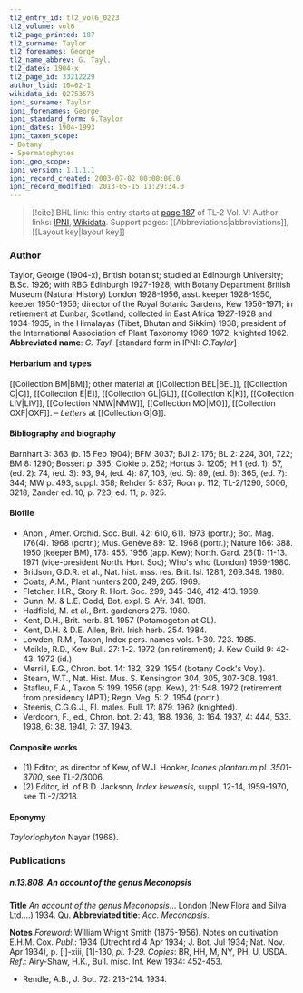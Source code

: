 ```yaml
---
tl2_entry_id: tl2_vol6_0223
tl2_volume: vol6
tl2_page_printed: 187
tl2_surname: Taylor
tl2_forenames: George
tl2_name_abbrev: G. Tayl.
tl2_dates: 1904-x
tl2_page_id: 33212229
author_lsid: 10462-1
wikidata_id: Q2753575
ipni_surname: Taylor
ipni_forenames: George
ipni_standard_form: G.Taylor
ipni_dates: 1904-1993
ipni_taxon_scope: 
- Botany
- Spermatophytes
ipni_geo_scope: 
ipni_version: 1.1.1.1
ipni_record_created: 2003-07-02 00:00:00.0
ipni_record_modified: 2013-05-15 11:29:34.0
---
```


> [!cite] BHL link: this entry starts at [page 187](https://www.biodiversitylibrary.org/page/33212229) of TL-2 Vol. VI
> Author links: [IPNI](https://www.ipni.org/a/10462-1), [Wikidata](https://www.wikidata.org/wiki/Q2753575). Support pages: [[Abbreviations|abbreviations]], [[Layout key|layout key]]

### Author

Taylor, George (1904-x), British botanist; studied at Edinburgh University; B.Sc. 1926; with RBG Edinburgh 1927-1928; with Botany Department British Museum (Natural History) London 1928-1956, asst. keeper 1928-1950, keeper 1950-1956; director of the Royal Botanic Gardens, Kew 1956-1971; in retirement at Dunbar, Scotland; collected in East Africa 1927-1928 and 1934-1935, in the Himalayas (Tibet, Bhutan and Sikkim) 1938; president of the International Association of Plant Taxonomy 1969-1972; knighted 1962. 
**Abbreviated name**: *G. Tayl.* \[standard form in IPNI: *G.Taylor*\]

#### Herbarium and types

[[Collection BM|BM]]; other material at [[Collection BEL|BEL]], [[Collection C|C]], [[Collection E|E]], [[Collection GL|GL]], [[Collection K|K]], [[Collection LIV|LIV]], [[Collection NMW|NMW]], [[Collection MO|MO]], [[Collection OXF|OXF]]. – *Letters* at [[Collection G|G]].

#### Bibliography and biography

Barnhart 3: 363 (b. 15 Feb 1904); BFM 3037; BJI 2: 176; BL 2: 224, 301, 722; BM 8: 1290; Bossert p. 395; Clokie p. 252; Hortus 3: 1205; IH 1 (ed. 1): 57, (ed. 2): 74, (ed. 3): 93, 94, (ed. 4): 87, 103, (ed. 5): 89, (ed. 6): 365, (ed. 7): 344; MW p. 493, suppl. 358; Rehder 5: 837; Roon p. 112; TL-2/1290, 3006, 3218; Zander ed. 10, p. 723, ed. 11, p. 825.

#### Biofile

- Anon., Amer. Orchid. Soc. Bull. 42: 610, 611. 1973 (portr.); Bot. Mag. 176(4). 1968 (portr.); Mus. Genève 89: 12. 1968 (portr.); Nature 166: 388. 1950 (keeper BM), 178: 455. 1956 (app. Kew); North. Gard. 26(1): 11-13. 1971 (vice-president North. Hort. Soc); Who's who (London) 1959-1980.
- Bridson, G.D.R. et al., Nat. hist. mss. res. Brit. Isl. 128.1, 269.349. 1980.
- Coats, A.M., Plant hunters 200, 249, 265. 1969.
- Fletcher, H.R., Story R. Hort. Soc. 299, 345-346, 412-413. 1969.
- Gunn, M. & L.E. Codd, Bot. expl. S. Afr. 341. 1981.
- Hadfield, M. et al., Brit. gardeners 276. 1980.
- Kent, D.H., Brit. herb. 81. 1957 (Potamogeton at GL).
- Kent, D.H. & D.E. Allen, Brit. Irish herb. 254. 1984.
- Lowden, R.M., Taxon, Index pers. names vols. 1-30. 723. 1985.
- Meikle, R.D., Kew Bull. 27: 1-2. 1972 (on retirement); J. Kew Guild 9: 42-43. 1972 (id.).
- Merrill, E.G., Chron. bot. 14: 182, 329. 1954 (botany Cook's Voy.).
- Stearn, W.T., Nat. Hist. Mus. S. Kensington 304, 305, 307-308. 1981.
- Stafleu, F.A., Taxon 5: 199. 1956 (app. Kew), 21: 548. 1972 (retirement from presidency IAPT); Regn. Veg. 5: 2. 1954 (portr.).
- Steenis, C.G.G.J., Fl. males. Bull. 17: 879. 1962 (knighted).
- Verdoorn, F., ed., Chron. bot. 2: 43, 188. 1936, 3: 164. 1937, 4: 444, 533. 1938, 6: 38. 1941, 7: 37. 1943.

#### Composite works

- (1) Editor, as director of Kew, of W.J. Hooker, *Icones plantarum pl. 3501-3700*, see TL-2/3006.
- (2) Editor, id. of B.D. Jackson, *Index kewensis*, suppl. 12-14, 1959-1970, see TL-2/3218.

#### Eponymy

*Tayloriophyton* Nayar (1968).

### Publications

##### n.13.808. An account of the genus Meconopsis

**Title**
*An account of the genus Meconopsis*... London (New Flora and Silva Ltd....) 1934. Qu.
**Abbreviated title**: *Acc. Meconopsis*.

**Notes**
*Foreword*: William Wright Smith (1875-1956). Notes on cultivation: E.H.M. Cox.
*Publ*.: 1934 (Utrecht rd 4 Apr 1934; J. Bot. Jul 1934; Nat. Nov. Apr 1934), p. \[i\]-xiii, \[1\]-130, *pl. 1-29. Copies*: BR, HH, M, NY, PH, U, USDA.
*Ref*.: Airy-Shaw, H.K., Bull. misc. Inf. Kew 1934: 452-453.
- Rendle, A.B., J. Bot. 72: 213-214. 1934.


